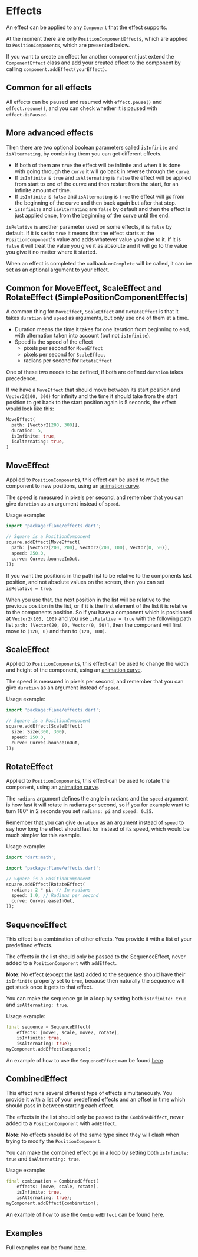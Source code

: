# Effects

An effect can be applied to any `Component` that the effect supports.

At the moment there are only `PositionComponentEffect`s, which are applied to `PositionComponent`s,
which are presented below.

If you want to create an effect for another component just extend the `ComponentEffect` class and
add your created effect to the component by calling `component.addEffect(yourEffect)`.

## Common for all effects

All effects can be paused and resumed with `effect.pause()` and `effect.resume()`, and you can check
whether it is paused with `effect.isPaused`.

## More advanced effects

Then there are two optional boolean parameters called `isInfinite` and `isAlternating`, by combining
them you can get different effects.

 - If both of them are `true` the effect will be infinite and when it is done with going through the
 `curve` it will go back in reverse through the `curve`.
 - If `isInfinite` is `true` and `isAlternating` is `false` the effect will be applied from start to end
 of the curve and then restart from the start, for an infinite amount of time.
 - If `isInfinite` is `false` and `isAlternating` is `true` the effect will go from the beginning of the
 curve and then back again but after that stop.
 - `isInfinite` and `isAlternating` are `false` by default and then the effect is just applied once,
 from the beginning of the curve until the end.

`isRelative` is another parameter used on some effects, it is `false` by default. If it is set to `true`
it means that the effect starts at the `PositionComponent`'s value and adds whatever value you give
to it. If it is `false` it will treat the value you give it as absolute and it will go to the value
you give it no matter where it started.

When an effect is completed the callback `onComplete` will be called, it can be set as an optional
argument to your effect.

## Common for MoveEffect, ScaleEffect and RotateEffect (SimplePositionComponentEffects)

A common thing for `MoveEffect`, `ScaleEffect` and `RotateEffect` is that it takes `duration` and
`speed` as arguments, but only use one of them at a time.

 - Duration means the time it takes for one iteration from beginning to end, with alternation taken
 into account (but not `isInfinite`).
 - Speed is the speed of the effect
    + pixels per second for `MoveEffect`
    + pixels per second for `ScaleEffect`
    + radians per second for `RotateEffect`

One of these two needs to be defined, if both are defined `duration` takes precedence.

If we have a `MoveEffect` that should move between its start position and `Vector2(200, 300)` for
infinity and the time it should take from the start position to get back to the start position again
is 5 seconds, the effect would look like this:

```dart
MoveEffect(
  path: [Vector2(200, 300)],
  duration: 5,
  isInfinite: true,
  isAlternating: true,
)
```

## MoveEffect

Applied to `PositionComponent`s, this effect can be used to move the component to new positions,
using an [animation curve](https://api.flutter.dev/flutter/animation/Curves-class.html).

The speed is measured in pixels per second, and remember that you can give `duration` as an argument
instead of `speed`.

Usage example:
```dart
import 'package:flame/effects.dart';

// Square is a PositionComponent
square.addEffect(MoveEffect(
  path: [Vector2(200, 200), Vector2(200, 100), Vector(0, 50)],
  speed: 250.0,
  curve: Curves.bounceInOut,
));
```

If you want the positions in the path list to be relative to the components last position, and not
absolute values on the screen, then you can set `isRelative = true`.

When you use that, the next position in the list will be relative to the previous position in the
list, or if it is the first element of the list it is relative to the components position.
So if you have a component which is positioned at `Vector2(100, 100)` and you use
`isRelative = true` with the following path list `path: [Vector(20, 0), Vector(0, 50)]`, then the
component will first move to `(120, 0)` and then to `(120, 100)`.

## ScaleEffect

Applied to `PositionComponent`s, this effect can be used to change the width and height of the
component, using an [animation curve](https://api.flutter.dev/flutter/animation/Curves-class.html).

The speed is measured in pixels per second, and remember that you can give `duration` as an argument
instead of `speed`.

Usage example:
```dart
import 'package:flame/effects.dart';

// Square is a PositionComponent
square.addEffect(ScaleEffect(
  size: Size(300, 300),
  speed: 250.0,
  curve: Curves.bounceInOut,
));
```

## RotateEffect

Applied to `PositionComponent`s, this effect can be used to rotate the component, using an
[animation curve](https://api.flutter.dev/flutter/animation/Curves-class.html).

The `radians` argument defines the angle in radians and the `speed` argument is how fast it will rotate in radians per second, so if you for example
want to turn 180° in 2 seconds you set `radians: pi` and `speed: 0.25`.

Remember that you can give `duration` as an argument instead of `speed` to say how long the effect
should last for instead of its speed, which would be much simpler for this example.

Usage example:
```dart
import 'dart:math';

import 'package:flame/effects.dart';

// Square is a PositionComponent
square.addEffect(RotateEffect(
  radians: 2 * pi, // In radians
  speed: 1.0, // Radians per second
  curve: Curves.easeInOut,
));
```

## SequenceEffect

This effect is a combination of other effects. You provide it with a list of your predefined
effects.
 
The effects in the list should only be passed to the SequenceEffect, never added to a
`PositionComponent` with `addEffect`.

**Note**:  No effect (except the last) added to the sequence should have their `isInfinite` property
set to `true`, because then naturally the sequence will get stuck once it gets to that effect.

You can make the sequence go in a loop by setting both `isInfinite: true` and `isAlternating: true`.

Usage example:
```dart
final sequence = SequenceEffect(
    effects: [move1, scale, move2, rotate],
    isInfinite: true, 
    isAlternating: true);
myComponent.addEffect(sequence);
```

An example of how to use the `SequenceEffect` can be found
[here](https://github.com/flame-engine/flame/tree/main/examples/lib/stories/effects/sequence_effect.dart).
 
## CombinedEffect

This effect runs several different type of effects simultaneously. You provide it with a list of
your predefined effects and an offset in time which should pass in between starting each effect.
 
The effects in the list should only be passed to the `CombinedEffect`, never added to a
`PositionComponent` with `addEffect`.

**Note**: No effects should be of the same type since they will clash when trying to modify the
`PositionComponent`.

You can make the combined effect go in a loop by setting both `isInfinite: true` and
`isAlternating: true`.

Usage example:
```dart
final combination = CombinedEffect(
    effects: [move, scale, rotate],
    isInfinite: true, 
    isAlternating: true);
myComponent.addEffect(combination);
```

An example of how to use the `CombinedEffect` can be found
[here](https://github.com/flame-engine/flame/tree/main/examples/lib/stories/effects/combined_effect.dart).

## Examples

Full examples can be found
[here](https://github.com/flame-engine/flame/tree/main/examples/lib/stories/effects).
